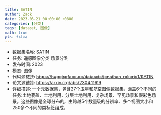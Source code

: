 ```yaml
---
title: SATIN
author: Zack
date: 2023-06-21 00:00:00 +0800
categories: [分类]
tags: [dataset, 图像]
math: true
pin: false
---
```

- 数据集名称: SATIN
- 任务: 遥感图像分类 场景分类
- 发布时间: 2023
- 模态: 图像
- 代码源链接: https://huggingface.co/datasets/jonathan-roberts1/SATIN
- 论文源链接: https://arxiv.org/abs/2304.11619
- 详细描述: 一个元数据集，包含27个卫星和航空图像数据集，涵盖6个不同的任务:土地覆盖、土地利用、分层土地利用、复杂场景、罕见场景和假彩色场景。这些图像是全球分布的，由跨越5个数量级的分辨率、多个视图大小和250多个不同的类标签组成。
